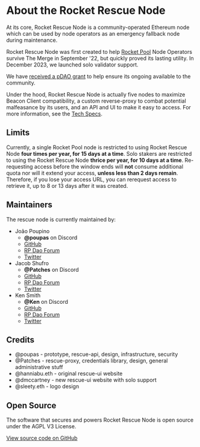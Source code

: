 # About the Rocket Rescue Node

At its core, Rocket Rescue Node is a community-operated Ethereum node which can be used by node operators as an emergency fallback node during maintenance.

Rocket Rescue Node was first created to help [Rocket Pool](https://rocketpool.net/) Node Operators survive The Merge in September '22, but quickly proved its lasting utility.
In December 2023, we launched solo validator support.


We have [received a pDAO grant](https://dao.rocketpool.net/t/january-2023-gmc-call-for-grant-applications-deadline-is-january-15th/1335/3) to help ensure its ongoing available to the community.

Under the hood, Rocket Rescue Node is actually five nodes to maximize Beacon Client compatibility, a custom reverse-proxy to combat potential malfeasance by its users, and an API and UI to make it easy to access.
For more information, see the [Tech Specs](./tech-specs/SUMMARY.md).

## Limits
Currently, a single Rocket Pool node is restricted to using Rocket Rescue Node **four times per year, for 15 days at a time**.
Solo stakers are restricted to using the Rocket Rescue Node **thrice per year, for 10 days at a time**.
Re-requesting access before the window ends will **not** consume additional quota nor will it extend your access, **unless less than 2 days remain**.
Therefore, if you lose your access URL, you can rerequest access to retrieve it, up to 8 or 13 days after it was created.

## Maintainers
The rescue node is currently maintained by:

- João Poupino
  - **@poupas** on Discord
  - [GitHub](https://github.com/poupas)
  - [RP Dao Forum](https://dao.rocketpool.net/u/poupas/summary)
  - [Twitter](https://twitter.com/poupas)
- Jacob Shufro
  - **@Patches** on Discord
  - [GitHub](https://github.com/jshufro)
  - [RP Dao Forum](https://dao.rocketpool.net/u/patches/summary)
  - [Twitter](https://twitter.com/0xPatches)
- Ken Smith
  - **@Ken** on Discord
  - [GitHub](https://github.com/htimsk)
  - [RP Dao Forum](https://dao.rocketpool.net/u/ken/summary)
  - [Twitter](https://twitter.com/nextblock_eth)

## Credits
  - @poupas - prototype, rescue-api, design, infrastructure, security
  - @Patches - rescue-proxy, credentials library, design, general administrative stuff
  - @hanniabu.eth - original rescue-ui website
  - @dmccartney - new rescue-ui website with solo support
  - @sleety.eth - logo design

## Open Source
The software that secures and powers Rocket Rescue Node is open source under the AGPL V3 License.

[View source code on GitHub](https://github.com/orgs/Rocket-Rescue-Node/repositories)
